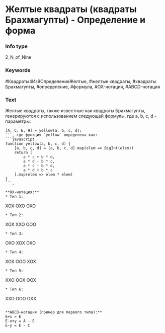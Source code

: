 # Желтые квадраты (квадраты Брахмагупты) - Определение и форма
### Info type
2_N_of_Nine
### Keywords
#Квадраты4Из9ОпределениеЖелтые, #желтые квадраты, #квадраты Брахмагупты, #определение, #формула, #OX-нотация, #ABCD-нотация
### Text
Желтые квадраты, также известные как квадраты Брахмагупты, генерируются с использованием следующей формулы, где a, b, c, d - параметры:
```
[A, C, E, H] = yellow(a, b, c, d);
```, где функция `yellow` определена как:
```javascript
function yellow(a, b, c, d) {
    [a, b, c, d] = [a, b, c, d].map(elem => BigInt(elem))
    return [
        a * c + b * d,
        a * d - b * c,
        a * c - b * d,
        a * d + b * c
    ].map(elem => elem * elem)
}
```.

**OX-нотация:**
* Тип 1:
```
XOX
OXO
OXO
```
* Тип 2:
```
XOX
XXO
OOO
```
* Тип 3:
```
OXO
XOX
OXO
```
* Тип 4:
```
XOX
OOO
XOX
```
* Тип 5:
```
XXO
OOX
OOX
```
* Тип 6:
```
XXO
OOO
OXX
```

**ABCD-нотация (пример для первого типа):**
E+x = E
E-x+y = A - E
E-y = E - C
